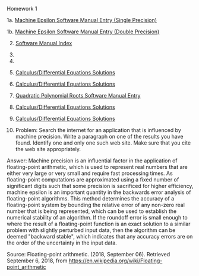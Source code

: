 Homework 1

1a. [Machine Epsilon Software Manual Entry (Single Precision)](https://github.com/CamWeil/math4610/blob/master/softwaremanual/nmmaceps.md)

1b. [Machine Epsilon Software Manual Entry (Double Precision)](https://github.com/CamWeil/math4610/blob/master/softwaremanual/nmdmaceps.md)

2. [Software Manual Index](https://github.com/CamWeil/math4610/blob/master/softwaremanual/softwaremanualindex.md)

3. 

4. 

5. [Calculus/Differential Equations Solutions](https://github.com/CamWeil/math4610/blob/master/homework/nmhw1.pdf)

6. [Calculus/Differential Equations Solutions](https://github.com/CamWeil/math4610/blob/master/homework/nmhw1.pdf)

7. [Quadratic Polynomial Roots Software Manual Entry](https://github.com/CamWeil/math4610/blob/master/softwaremanual/nmqproots.md)

8. [Calculus/Differential Equations Solutions](https://github.com/CamWeil/math4610/blob/master/homework/nmhw1.pdf)

9. [Calculus/Differential Equations Solutions](https://github.com/CamWeil/math4610/blob/master/homework/nmhw1.pdf)

10. Problem: Search the internet for an application that is influenced by machine precision. Write a paragraph on one of the results you have found. Identify one and only one such web site. Make sure that you cite the web site appropriately.

   Answer: Machine precision is an influential factor in the application of floating-point arithmetic, which is used to represent real numbers that are either very large or very small and require fast processing times. As floating-point computations are approximated using a fixed number of significant digits such that some precision is sacrificed for higher efficiency, machine epsilon is an important quantity in the backwards error analysis of floating-point algorithms. This method determines the accuracy of a floating-point system by bounding the relative error of any non-zero real number that is being represented, which can be used to establish the numerical stability of an algorithm. If the roundoff error is small enough to where the result of a floating-point function is an exact solution to a similar problem with slightly perturbed input data, then the algorithm can be deemed "backward stable", which indicates that any accuracy errors are on the order of the uncertainty in the input data.

   Source: Floating-point arithmetic. (2018, September 06). Retrieved September 6, 2018, from https://en.wikipedia.org/wiki/Floating-point_arithmetic

